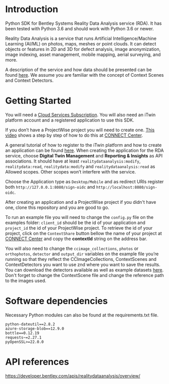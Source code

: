 # Introduction 
Python SDK for Bentley Systems Reality Data Analysis service (RDA). It has been tested with Python 3.6 and should work with Python 3.6 or newer.

Reality Data Analysis is a service that runs Artificial Intelligence/Machine Learning (AI/ML) on photos, maps, meshes or point clouds. It can detect objects or features in 2D and 3D for defect analysis, image anonymization, image indexing, asset management, mobile mapping, aerial surveying, and more.

A description of the service and how data should be presented can be found [here](https://developer.bentley.com/apis/realitydataanalysis/). We assume you are familiar with the concept of Context Scenes and Context Detectors.

# Getting Started
You will need a [Cloud Services Subscription](https://www.bentley.com/en/subscriptions/cloud-services-subscription/cloud-services-subscription). You will also need an iTwin platform account and a registered application to use this SDK.

If you don’t have a ProjectWise project you will need to create one. [This video](https://learn.bentley.com/app/VideoPlayer/LinkToIndividualCourse?LearningPathID=109270&CourseId=114330&MediaID=5006537") shows a step by step of how to do this at [CONNECT Center](https://connect.bentley.com/).

A general tutorial of how to register to the iTwin platform and how to create an application can be found [here](https://developer.bentley.com/tutorials/register-and-modify-application/). When creating the application for the RDA service, choose **Digital Twin Management** and **Reporting & Insights** as API associations. It should have at least `realitydataanalysis:modify`, `realitydata:read`, `realitydata:modify` and `realitydataanalysis:read` as Allowed scopes. Other scopes won’t interfere with the service. 

Choose the Application type as `Desktop/Mobile` and as redirect URIs register both `http://127.0.0.1:8080/sign-oidc` and `http://localhost:8080/sign-oidc`. 

After creating an application and a ProjectWise project if you didn't have one, clone this repository and you are good to go. 

To run an example file you will need to change the `config.py` file on the examples folder: `client_id` should be the id of your application and `project_id` the id of your ProjectWise project. To retrieve the id of your project, click on the `ContextShare` button bellow the name of your project at [CONNECT Center](https://connect.bentley.com/) and copy the **contextId** string on the address bar. 

You will also need to change the `ccimage_collections`, `photos` or `orthophotos`, `detector` and `output_dir` variables on the example file you’re running so that they reflect the CCImageCollections, ContextScenes and ContextDetectors you want to use znd where you want to save the results. You can download the detectors available as well as example datasets [here](https://communities.bentley.com/products/3d_imaging_and_point_cloud_software/w/wiki/54656/context-insights-detectors-download-page). Don't forget to change the ContextScene file and change the reference path to the images used.


# Software dependencies
Necessary Python modules can also be found at the requirements.txt file.

```
python-dateutil==2.8.2
azure-storage-blob==12.9.0
bottle==0.12.19
requests~=2.27.1
pyOpenSSL>=22.0.0
```

# API references
https://developer.bentley.com/apis/realitydataanalysis/overview/

